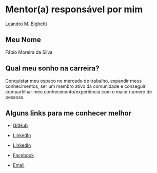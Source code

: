 # Mentor(a) responsável por mim

[Leandro M. Bighetti](/profiles/mentors/profiles/leandro_bighetti.md)

## Meu Nome

Fábio Moreira da Silva

## Qual meu sonho na carreira?

Conquistar meu espaço no mercado de trabalho, expandir meus conhecimentos, ser um membro ativo da comunidade e conseguir compartilhar meu conhecimento/experiência com o maior número de pessoas.

## Alguns links para me conhecer melhor

- [GitHub](https://www.linkedin.com/in/fabiomsnet/)

- [LinkedIn](https://www.linkedin.com/in/fabiomsnet/)

- [LinkedIn](https://twitter.com/fabiomsnet)

- [Facebook](https://www.facebook.com/profile.php?id=100002283139480)

- [Email](mailto:fabiomsnet@gmail.com)

